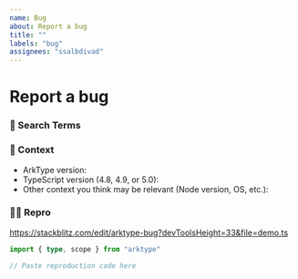 ```yaml
---
name: Bug
about: Report a bug
title: ""
labels: "bug"
assignees: "ssalbdivad"
---
```


# Report a bug

### 🔎 Search Terms

<!--
  What search terms did you use when trying to find an existing bug report?
  List them here so people in the future can find this one more easily.
-->

### 🧩 Context

-   ArkType version:
-   TypeScript version (4.8, 4.9, or 5.0):
-   Other context you think may be relevant (Node version, OS, etc.):

### 🧑‍💻 Repro

<!--
1. Update the template link below so that it reproduces the problem you're having.
2. Add comments to describe differences between actual and expected behavior.
3. Click "Fork" in the top-left corner of StackBlitz
4. Copy the new URL and use it to replace the template URL below.
5. Copy the source code you used to repro the bug and paste it into the code block below.
-->

https://stackblitz.com/edit/arktype-bug?devToolsHeight=33&file=demo.ts

```ts
import { type, scope } from "arktype"

// Paste reproduction code here
```

